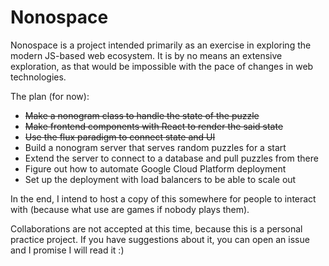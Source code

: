 # Nonospace

Nonospace is a project intended primarily as an exercise in exploring the
modern JS-based web ecosystem. It is by no means an extensive exploration, as
that would be impossible with the pace of changes in web technologies.

The plan (for now):

- ~~Make a nonogram class to handle the state of the puzzle~~
- ~~Make frontend components with React to render the said state~~
- ~~Use the flux paradigm to connect state and UI~~
- Build a nonogram server that serves random puzzles for a start
- Extend the server to connect to a database and pull puzzles from there
- Figure out how to automate Google Cloud Platform deployment
- Set up the deployment with load balancers to be able to scale out


In the end, I intend to host a copy of this somewhere for people to interact with
(because what use are games if nobody plays them).

Collaborations are not accepted at this time, because this is a personal
practice project. If you have suggestions about it, you can open an issue and I
promise I will read it :) 